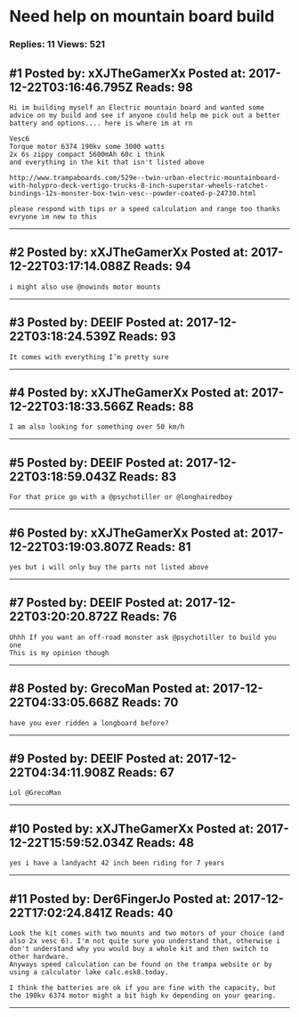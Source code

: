 # Need help on mountain board build

### Replies: 11 Views: 521

## \#1 Posted by: xXJTheGamerXx Posted at: 2017-12-22T03:16:46.795Z Reads: 98

```
Hi im building myself an Electric mountain board and wanted some advice on my build and see if anyone could help me pick out a better battery and options.... here is where im at rn 

Vesc6
Torque motor 6374 190kv some 3000 watts
2x 6s zippy compact 5600mAh 60c i think
and everything in the kit that isn't listed above

http://www.trampaboards.com/529e--twin-urban-electric-mountainboard-with-holypro-deck-vertigo-trucks-8-inch-superstar-wheels-ratchet-bindings-12s-monster-box-twin-vesc--powder-coated-p-24730.html

please respond with tips or a speed calculation and range too thanks evryone im new to this
```

---
## \#2 Posted by: xXJTheGamerXx Posted at: 2017-12-22T03:17:14.088Z Reads: 94

```
i might also use @nowinds motor mounts
```

---
## \#3 Posted by: DEEIF Posted at: 2017-12-22T03:18:24.539Z Reads: 93

```
It comes with everything I’m pretty sure
```

---
## \#4 Posted by: xXJTheGamerXx Posted at: 2017-12-22T03:18:33.566Z Reads: 88

```
I am also looking for something over 50 km/h
```

---
## \#5 Posted by: DEEIF Posted at: 2017-12-22T03:18:59.043Z Reads: 83

```
For that price go with a @psychotiller or @longhairedboy
```

---
## \#6 Posted by: xXJTheGamerXx Posted at: 2017-12-22T03:19:03.807Z Reads: 81

```
yes but i will only buy the parts not listed above
```

---
## \#7 Posted by: DEEIF Posted at: 2017-12-22T03:20:20.872Z Reads: 76

```
Uhhh If you want an off-road monster ask @psychotiller to build you one 
This is my opinion though
```

---
## \#8 Posted by: GrecoMan Posted at: 2017-12-22T04:33:05.668Z Reads: 70

```
have you ever ridden a longboard before?
```

---
## \#9 Posted by: DEEIF Posted at: 2017-12-22T04:34:11.908Z Reads: 67

```
Lol @GrecoMan
```

---
## \#10 Posted by: xXJTheGamerXx Posted at: 2017-12-22T15:59:52.034Z Reads: 48

```
yes i have a landyacht 42 inch been riding for 7 years
```

---
## \#11 Posted by: Der6FingerJo Posted at: 2017-12-22T17:02:24.841Z Reads: 40

```
Look the kit comes with two mounts and two motors of your choice (and also 2x vesc 6). I'm not quite sure you understand that, otherwise i don't understand why you would buy a whole kit and then switch to other hardware.
Anyways speed calculation can be found on the trampa website or by using a calculator lake calc.esk8.today.

I think the batteries are ok if you are fine with the capacity, but the 190kv 6374 motor might a bit high kv depending on your gearing.
```

---
